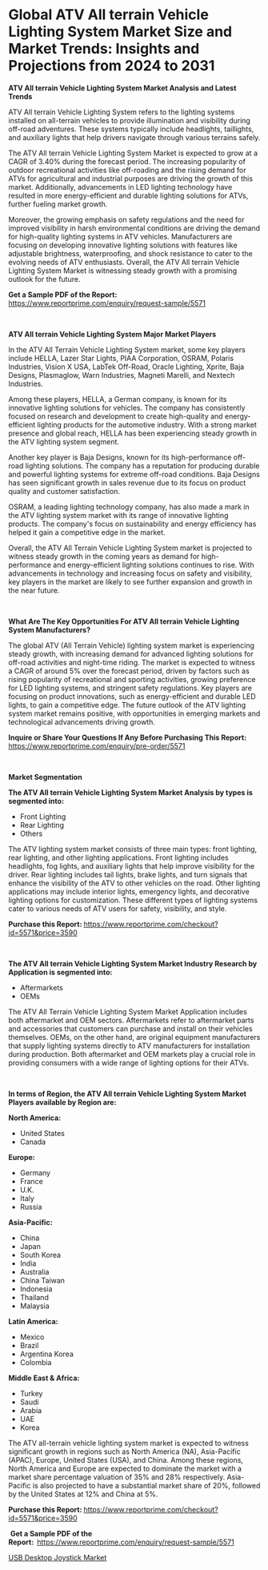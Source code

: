<p><h1>Global ATV All terrain Vehicle Lighting System Market Size and Market Trends: Insights and Projections from 2024 to 2031</h1></p><p><strong>ATV All terrain Vehicle Lighting System Market Analysis and Latest Trends</strong></p>
<p><p>ATV All terrain Vehicle Lighting System refers to the lighting systems installed on all-terrain vehicles to provide illumination and visibility during off-road adventures. These systems typically include headlights, taillights, and auxiliary lights that help drivers navigate through various terrains safely.</p><p>The ATV All terrain Vehicle Lighting System Market is expected to grow at a CAGR of 3.40% during the forecast period. The increasing popularity of outdoor recreational activities like off-roading and the rising demand for ATVs for agricultural and industrial purposes are driving the growth of this market. Additionally, advancements in LED lighting technology have resulted in more energy-efficient and durable lighting solutions for ATVs, further fueling market growth.</p><p>Moreover, the growing emphasis on safety regulations and the need for improved visibility in harsh environmental conditions are driving the demand for high-quality lighting systems in ATV vehicles. Manufacturers are focusing on developing innovative lighting solutions with features like adjustable brightness, waterproofing, and shock resistance to cater to the evolving needs of ATV enthusiasts. Overall, the ATV All terrain Vehicle Lighting System Market is witnessing steady growth with a promising outlook for the future.</p></p>
<p><strong>Get a Sample PDF of the Report:&nbsp;</strong> <a href="https://www.reportprime.com/enquiry/request-sample/5571">https://www.reportprime.com/enquiry/request-sample/5571</a></p>
<p>&nbsp;</p>
<p><strong>ATV All terrain Vehicle Lighting System Major Market Players</strong></p>
<p><p>In the ATV All Terrain Vehicle Lighting System market, some key players include HELLA, Lazer Star Lights, PIAA Corporation, OSRAM, Polaris Industries, Vision X USA, LabTek Off-Road, Oracle Lighting, Xprite, Baja Designs, Plasmaglow, Warn Industries, Magneti Marelli, and Nextech Industries. </p><p>Among these players, HELLA, a German company, is known for its innovative lighting solutions for vehicles. The company has consistently focused on research and development to create high-quality and energy-efficient lighting products for the automotive industry. With a strong market presence and global reach, HELLA has been experiencing steady growth in the ATV lighting system segment.</p><p>Another key player is Baja Designs, known for its high-performance off-road lighting solutions. The company has a reputation for producing durable and powerful lighting systems for extreme off-road conditions. Baja Designs has seen significant growth in sales revenue due to its focus on product quality and customer satisfaction.</p><p>OSRAM, a leading lighting technology company, has also made a mark in the ATV lighting system market with its range of innovative lighting products. The company's focus on sustainability and energy efficiency has helped it gain a competitive edge in the market.</p><p>Overall, the ATV All Terrain Vehicle Lighting System market is projected to witness steady growth in the coming years as demand for high-performance and energy-efficient lighting solutions continues to rise. With advancements in technology and increasing focus on safety and visibility, key players in the market are likely to see further expansion and growth in the near future.</p></p>
<p>&nbsp;</p>
<p><strong>What Are The Key Opportunities For ATV All terrain Vehicle Lighting System Manufacturers?</strong></p>
<p><p>The global ATV (All Terrain Vehicle) lighting system market is experiencing steady growth, with increasing demand for advanced lighting solutions for off-road activities and night-time riding. The market is expected to witness a CAGR of around 5% over the forecast period, driven by factors such as rising popularity of recreational and sporting activities, growing preference for LED lighting systems, and stringent safety regulations. Key players are focusing on product innovations, such as energy-efficient and durable LED lights, to gain a competitive edge. The future outlook of the ATV lighting system market remains positive, with opportunities in emerging markets and technological advancements driving growth.</p></p>
<p><strong>Inquire or Share Your Questions If Any Before Purchasing This Report:</strong> <a href="https://www.reportprime.com/enquiry/pre-order/5571">https://www.reportprime.com/enquiry/pre-order/5571</a></p>
<p>&nbsp;</p>
<p><strong>Market Segmentation</strong></p>
<p><strong>The ATV All terrain Vehicle Lighting System Market Analysis by types is segmented into:</strong></p>
<p><ul><li>Front Lighting</li><li>Rear Lighting</li><li>Others</li></ul></p>
<p><p>The ATV lighting system market consists of three main types: front lighting, rear lighting, and other lighting applications. Front lighting includes headlights, fog lights, and auxiliary lights that help improve visibility for the driver. Rear lighting includes tail lights, brake lights, and turn signals that enhance the visibility of the ATV to other vehicles on the road. Other lighting applications may include interior lights, emergency lights, and decorative lighting options for customization. These different types of lighting systems cater to various needs of ATV users for safety, visibility, and style.</p></p>
<p><strong>Purchase this Report:&nbsp;</strong><a href="https://www.reportprime.com/checkout?id=5571&price=3590">https://www.reportprime.com/checkout?id=5571&price=3590</a></p>
<p>&nbsp;</p>
<p><strong>The ATV All terrain Vehicle Lighting System Market Industry Research by Application is segmented into:</strong></p>
<p><ul><li>Aftermarkets</li><li>OEMs</li></ul></p>
<p><p>The ATV All Terrain Vehicle Lighting System Market Application includes both aftermarket and OEM sectors. Aftermarkets refer to aftermarket parts and accessories that customers can purchase and install on their vehicles themselves. OEMs, on the other hand, are original equipment manufacturers that supply lighting systems directly to ATV manufacturers for installation during production. Both aftermarket and OEM markets play a crucial role in providing consumers with a wide range of lighting options for their ATVs.</p></p>
<p>&nbsp;</p>
<p><strong>In terms of Region, the ATV All terrain Vehicle Lighting System Market Players available by Region are:</strong></p>
<p>
    <p> <strong> North America: </strong>
        <ul>
            <li>United States</li>
            <li>Canada</li>
        </ul>
        </p> 
    <p> <strong> Europe: </strong>
        <ul>
            <li>Germany</li>
            <li>France</li>
            <li>U.K.</li>
            <li>Italy</li>
            <li>Russia</li>
        </ul>
        </p> 
    <p> <strong> Asia-Pacific: </strong>
        <ul>
            <li>China</li>
            <li>Japan</li>
            <li>South Korea</li>
            <li>India</li>
            <li>Australia</li>
            <li>China Taiwan</li>
            <li>Indonesia</li>
            <li>Thailand</li>
            <li>Malaysia</li>
        </ul>
        </p> 
    <p> <strong> Latin America: </strong>
        <ul>
            <li>Mexico</li>
            <li>Brazil</li>
            <li>Argentina Korea</li>
            <li>Colombia</li>
        </ul>
        </p> 
    <p> <strong> Middle East & Africa: </strong>
        <ul>
            <li>Turkey</li>
            <li>Saudi</li>
            <li>Arabia</li>
            <li>UAE</li>
            <li>Korea</li>
        </ul>
    </p>
    </p>
<p><p>The ATV all-terrain vehicle lighting system market is expected to witness significant growth in regions such as North America (NA), Asia-Pacific (APAC), Europe, United States (USA), and China. Among these regions, North America and Europe are expected to dominate the market with a market share percentage valuation of 35% and 28% respectively. Asia-Pacific is also projected to have a substantial market share of 20%, followed by the United States at 12% and China at 5%.</p></p>
<p><strong>Purchase this Report: </strong><a href="https://www.reportprime.com/checkout?id=5571&price=3590">https://www.reportprime.com/checkout?id=5571&price=3590</a></p>
<p>&nbsp;<strong>Get a Sample PDF of the Report:&nbsp;&nbsp;</strong><a href="https://www.reportprime.com/enquiry/request-sample/5571">https://www.reportprime.com/enquiry/request-sample/5571</a></p>
<p><strong></strong></p>
<p><p><a href="https://github.com/RoccoManning/Market-Research-Report-List-4/blob/main/usb-desktop-joystick-market.md">USB Desktop Joystick Market</a></p></p>